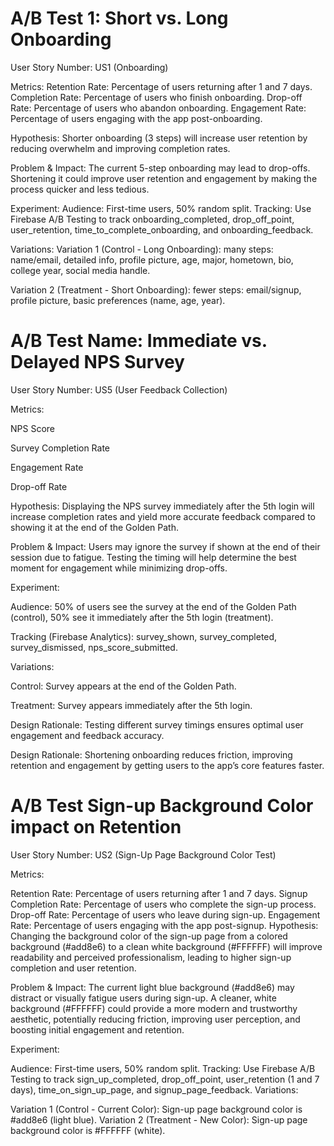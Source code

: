 # A/B Test 1: Short vs. Long Onboarding
User Story Number: US1 (Onboarding)

Metrics:
Retention Rate: Percentage of users returning after 1 and 7 days.
Completion Rate: Percentage of users who finish onboarding.
Drop-off Rate: Percentage of users who abandon onboarding.
Engagement Rate: Percentage of users engaging with the app post-onboarding.

Hypothesis:
Shorter onboarding (3 steps) will increase user retention by reducing overwhelm and improving completion rates.

Problem & Impact:
The current 5-step onboarding may lead to drop-offs. Shortening it could improve user retention and engagement by making the process quicker and less tedious.

Experiment:
Audience: First-time users, 50% random split.
Tracking: Use Firebase A/B Testing to track onboarding_completed, drop_off_point, user_retention, time_to_complete_onboarding, and onboarding_feedback.

Variations:
Variation 1 (Control - Long Onboarding):
many steps: name/email, detailed info, profile picture, age, major, hometown, bio, college year, social media handle.

Variation 2 (Treatment - Short Onboarding):
fewer steps: email/signup, profile picture, basic preferences (name, age, year).



# A/B Test Name: Immediate vs. Delayed NPS Survey
User Story Number: US5 (User Feedback Collection)

Metrics:

NPS Score

Survey Completion Rate

Engagement Rate

Drop-off Rate

Hypothesis:
Displaying the NPS survey immediately after the 5th login will increase completion rates and yield more accurate feedback compared to showing it at the end of the Golden Path.

Problem & Impact:
Users may ignore the survey if shown at the end of their session due to fatigue. Testing the timing will help determine the best moment for engagement while minimizing drop-offs.

Experiment:

Audience: 50% of users see the survey at the end of the Golden Path (control), 50% see it immediately after the 5th login (treatment).

Tracking (Firebase Analytics): survey_shown, survey_completed, survey_dismissed, nps_score_submitted.

Variations:

Control: Survey appears at the end of the Golden Path.

Treatment: Survey appears immediately after the 5th login.

Design Rationale:
Testing different survey timings ensures optimal user engagement and feedback accuracy.

Design Rationale:
Shortening onboarding reduces friction, improving retention and engagement by getting users to the app’s core features faster.

# A/B Test Sign-up Background Color impact on Retention 
User Story Number: US2 (Sign-Up Page Background Color Test)

Metrics:

Retention Rate: Percentage of users returning after 1 and 7 days.
Signup Completion Rate: Percentage of users who complete the sign-up process.
Drop-off Rate: Percentage of users who leave during sign-up.
Engagement Rate: Percentage of users engaging with the app post-signup.
Hypothesis: Changing the background color of the sign-up page from a colored background (#add8e6) to a clean white background (#FFFFFF) will improve readability and perceived professionalism, leading to higher sign-up completion and user retention.

Problem & Impact:
The current light blue background (#add8e6) may distract or visually fatigue users during sign-up. A cleaner, white background (#FFFFFF) could provide a more modern and trustworthy aesthetic, potentially reducing friction, improving user perception, and boosting initial engagement and retention.

Experiment:

Audience: First-time users, 50% random split.
Tracking: Use Firebase A/B Testing to track sign_up_completed, drop_off_point, user_retention (1 and 7 days), time_on_sign_up_page, and signup_page_feedback.
Variations:

Variation 1 (Control - Current Color): Sign-up page background color is #add8e6 (light blue).
Variation 2 (Treatment - New Color): Sign-up page background color is #FFFFFF (white).


